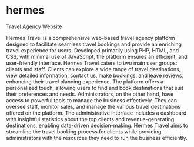 # hermes
Travel Agency Website

Hermes Travel is a comprehensive web-based travel agency platform designed to facilitate seamless travel bookings and provide an enriching travel experience for users. Developed primarily using PHP, HTML, and CSS, with minimal use of JavaScript, the platform ensures an efficient, and user-friendly interface. Hermes Travel caters to two main user groups: clients and staff.
Clients can explore a wide range of travel destinations, view detailed information, contact us, make bookings, and leave reviews, enhancing their travel planning experience. The platform offers a personalized touch, allowing users to find and book destinations that suit their preferences and needs.
Administrators, on the other hand, have access to powerful tools to manage the business effectively. They can oversee staff, monitor sales, and manage the various travel destinations offered on the platform. The administrative interface includes a dashboard with insightful statistics about the top clients and revenue-generating destinations, enabling data-driven decision-making. Hermes Travel aims to streamline the travel booking process for clients while providing administrators with the resources they need to run the business efficiently.

